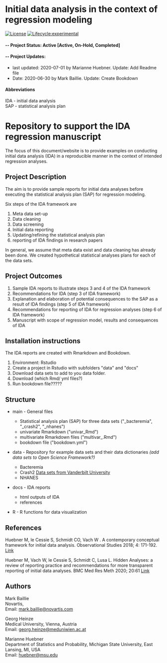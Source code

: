 # Initial data analysis in the context of regression modeling

<!-- badges: start -->
[![License](https://img.shields.io/badge/License-Apache%202.0-blue.svg)](https://opensource.org/licenses/Apache-2.0)
[![Lifecycle:experimental](https://img.shields.io/badge/lifecycle-maturing-green.svg)](https://www.tidyverse.org/lifecycle/#maturing)
<!-- badges: end -->

#### -- Project Status: Active  [Active, On-Hold, Completed]
#### -- Project Updates: 

* last updated: 2020-07-01 by Marianne Huebner. Update: Add Readme file
* Date: 2020-06-30 by Mark Baillie. Update: Create Bookdown

#### Abbreviations
IDA - initial data analysis </br>
SAP - statistical analysis plan


# Repository to support the IDA regression manuscript 
The focus of this document/website is to provide examples on conducting initial data analysis (IDA) in a reproducible manner in the context of intended regression analyses.



## Project Description

The aim is to provide sample reports for initial data analyses before executing the statistical analysis plan (SAP) for regression modeling.

Six steps of the IDA framework are

1. Meta data set-up
2. Data cleaning
3. Data screening
4. Initial data reporting
5. Updating/refining the statistical analysis plan
6. reporting of IDA findings in research papers

In general, we assume that meta data exist and data cleaning has already been done. We created hypothetical statistical analyses plans for each of the data sets. 
 
## Project Outcomes
 
1. Sample IDA reports to illustrate steps 3 and 4 of the IDA framework
2. Recommendations for IDA (step 3 of IDA framework) 
2. Explanation and elaboration of potential consequences to the SAP as a result of IDA findings (step 5 of IDA framework)
3. Recommendations for reporting of IDA for regression analyses (step 6 of IDA framework)
4. Manuscript with scope of regression model, results and consequences of IDA 

 

## Installation instructions

The IDA reports are created with Rmarkdown and Bookdown. 

1. Environment: Rstudio
2. Create a project in Rstudio with subfolders "data" and "docs"
3. Download data sets to add to you data folder.
4. Download (which Rmd/ yml files?)
5. Run bookdown file?????


## Structure  


* main - General files
    * Statistical analysis plan (SAP) for three data sets  ("_bacteremia", "_crash2", "_nhanes")
    * univariate Rmarkdown ("univar_Rmd")
    * multivariate Rmarkdown files ("multivar_.Rmd")
    * bookdown file ("bookdown.yml")
    
* data - Repository for example data sets and their data dictionaries *(add data sets to Open Science Framework?)*
    * Bacteremia
    * Crash2  [Data sets from Vanderbilt University](http://biostat.mc.vanderbilt.edu/wiki/Main/DataSets) 
    * NHANES
    
* docs - IDA reports
    * html outputs of IDA
    * references
    
* R - R functions for data visualization

## References

Huebner M, le Cessie S, Schmidt CO, Vach W . A contemporary conceptual framework for initial data analysis. Observational Studies 2018; 4: 171-192. [Link](https://obsstudies.org/contemporary-conceptual-framework-initial-data-analysis/)

Huebner M, Vach W, le Cessie S, Schmidt C, Lusa L. Hidden Analyses: a review of reporting practice and recommendations for more transparent reporting of initial data analyses. BMC Med Res Meth 2020; 20:61 [Link](https://bmcmedresmethodol.biomedcentral.com/track/pdf/10.1186/s12874-020-00942-y)




## Authors

Mark Baillie </br>
Novartis, </br>
Email: mark.baillie@novartis.com


Georg Heinze </br>
Medical University, Vienna, Austria</br>
Email: georg.heinze@meduniwien.ac.at

Marianne Huebner </br>
Department of Statistics and Probability, Michigan State University, East Lansing, MI, USA</br>
Email: huebner@msu.edu



